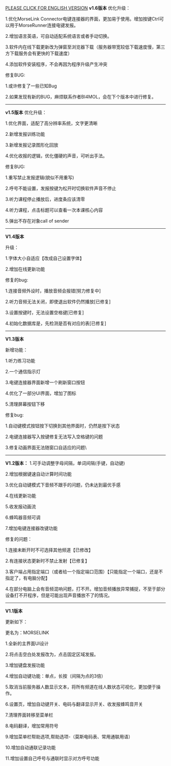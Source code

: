 [PLEASE CLICK FOR ENGLISH VERSION](README.md)
**v1.6版本**
优化升级：

1.优化MorseLink Connector电键连接器的界面，更加易于使用。增加按键Ctrl可以用于MorseRunner连接电键发报。

2.增加语言英语，可自动适配系统语言或者手动切换。

3.软件内在线下载更新改为弹窗至浏览器下载（服务器带宽较低下载速度慢，第三方下载服务会有更快的下载速度）

4.添加软件安装程序，不会再因为程序升级产生冲突

修复BUG:

1.或许修复了一些已知Bug

2.如果发现有新的BUG，麻烦联系作者BI4MOL，会在下个版本中进行修复。

-------------------------------------------------------------

**v1.5版本**
优化升级：

1.优化界面，适配了高分辨率系统，文字更清晰

2.新增发报训练功能

3.新增发报记录图形化回放

4.优化收报的逻辑，优化僵硬的声音，可听出手法。


修复BUG:

1.重写禁止发报逻辑(貌似不用重写)

2.呼号不能设置，发报按键为松开时切换软件声音不停止

3.听力课程停止播放后，进度条应该清零

4.听力课程，点击标题可以查看一次本课核心内容

5.弹出不存在对象call of sender


-------------------------------------------------------------
**V1.4版本**

升级：

1.字体大小自适应【改成自己设置字体】

2.增加在线更新功能

修复的bug:

1.连接音频外设时，播放音频会报错[努力修复中]

2.听力音频无法关闭，即使退出软件仍然播放[已修复]

3.设置按键时，无法设置空格键[已修复]

4.初始化数据库是，先检测是否有对应的表[已修复]

-------------------------------------------------------------
**V1.3版本**

新增功能：

1.听力练习功能

2.一个通信指示灯

3.电键连接器界面新增一个刷新窗口按钮

4.优化了一部分UI界面，增加了图标

5.清理屏幕按钮下移

修复bug:

1.自动键模式按钮按下切换到其他界面时，仍然是按下状态

2.电键连接器写入按键修复无法写入空格键的问题

3.修复动画界面无法随窗口自适应的问题\

----------------------------------------------------------
**V1.2版本：**
1.可手动调整字母间隔，单词间隔(手键，自动键)

2.增加根据键速自动计算时间功能

3.优化自动键模式下音频不跟手的问题，仍未达到最优手感

4.在线更新功能

5.收发报动画流

6.蜂鸣器音频可调

7.增加电键连接器改键功能


修复的问题：

1.连接未断开时不可选择其他频道【已修改】

2.有连接状态更新时不禁止发射【已修复】

3.客户端占用指定端口（或者给一个指定端口范围）【只能指定一个端口，还是不指定了，有电脑分配】

4.在部分电脑上会有音频混响问题，打不开。增加音频播放异常捕捉，不至于部分设备打不开程序，但是可能出现声音播放不了的情况。


--------------------------------------------------------------------------

**V1.1版本**

更新如下：

更名为：MORSELINK

1.全新的主界面UI设计

2.将点击空白处发报改为，点击固定区域发报。

3.增加键盘发报功能

4.增加自动键功能：单点，长按（间隔为点的3倍）

5.取消当前服务器人数显示文本，将所有频道在线人数状态可视化，更加便于操作。

6.设置页，增加自动键开关、电码与翻译显示开关、收发报蜂鸣音开关

7.清理界面转移至菜单栏

8.电码翻译，增加常用符号

9.增加菜单栏帮助选项,帮助选项-（莫斯电码表、常用通联用语）

10.增加自动通联记录功能

11.增加设置自己呼号与通联时显示对方呼号功能


